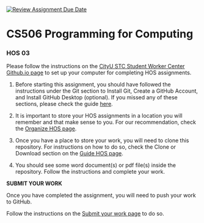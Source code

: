 [![Review Assignment Due Date](https://classroom.github.com/assets/deadline-readme-button-22041afd0340ce965d47ae6ef1cefeee28c7c493a6346c4f15d667ab976d596c.svg)](https://classroom.github.com/a/NRVMYx3M)

# CS506 Programming for Computing 

### HOS 03



Please follow the instructions on the [CityU STC Student Worker Center Github.io page](https://cityuseattle.github.io/) to set up your computer for completing HOS assignments. 

1. Before starting this assignment, you should have followed the instructions under the Git section to Install Git, Create a GitHub Account, and Install GitHub Desktop (optional). If you missed any of these sections, please check the guide [here](https://cityuseattle.github.io/docs/git).

2. It is important to store your HOS assignments in a location you will remember and that make sense to you. For our recommendation, check the [Organize HOS page](https://cityuseattle.github.io/docs/hoporhos/organization/).

3. Once you have a place to store your work, you will need to clone this repository. For instructions on how to do so, check the Clone or Download section on the [Guide HOS page](https://cityuseattle.github.io/docs/hoporhos/guide/).

4. You should see some word document(s) or pdf file(s) inside the repository. Follow the instructions and complete your work. 

<strong>SUBMIT YOUR WORK </strong>

Once you have completed the assignment, you will need to push your work to GitHub.

Follow the instructions on the [Submit your work page](https://cityuseattle.github.io/docs/hoporhos/submit/) to do so.
